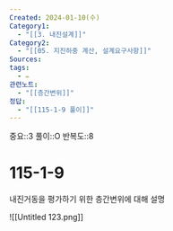 ```yaml
---
Created: 2024-01-10(수)
Category1:
  - "[[3. 내진설계]]"
Category2:
  - "[[05. 지진하중 계산, 설계요구사항]]"
Sources: 
tags:
  - ✏️
관련노트:
  - "[[층간변위]]"
정답:
  - "[[115-1-9 풀이]]"
---
```

중요::3
풀이::O
반복도::8

# 115-1-9
내진거동을 평가하기 위한 층간변위에 대해 설명

![[Untitled 123.png]]